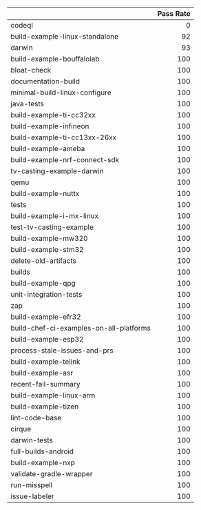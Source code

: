 |                                         |   Pass Rate |
|:----------------------------------------|------------:|
| codeql                                  |           0 |
| build-example-linux-standalone          |          92 |
| darwin                                  |          93 |
| build-example-bouffalolab               |         100 |
| bloat-check                             |         100 |
| documentation-build                     |         100 |
| minimal-build-linux-configure           |         100 |
| java-tests                              |         100 |
| build-example-ti-cc32xx                 |         100 |
| build-example-infineon                  |         100 |
| build-example-ti-cc13xx-26xx            |         100 |
| build-example-ameba                     |         100 |
| build-example-nrf-connect-sdk           |         100 |
| tv-casting-example-darwin               |         100 |
| qemu                                    |         100 |
| build-example-nuttx                     |         100 |
| tests                                   |         100 |
| build-example-i-mx-linux                |         100 |
| test-tv-casting-example                 |         100 |
| build-example-mw320                     |         100 |
| build-example-stm32                     |         100 |
| delete-old-artifacts                    |         100 |
| builds                                  |         100 |
| build-example-qpg                       |         100 |
| unit-integration-tests                  |         100 |
| zap                                     |         100 |
| build-example-efr32                     |         100 |
| build-chef-ci-examples-on-all-platforms |         100 |
| build-example-esp32                     |         100 |
| process-stale-issues-and-prs            |         100 |
| build-example-telink                    |         100 |
| build-example-asr                       |         100 |
| recent-fail-summary                     |         100 |
| build-example-linux-arm                 |         100 |
| build-example-tizen                     |         100 |
| lint-code-base                          |         100 |
| cirque                                  |         100 |
| darwin-tests                            |         100 |
| full-builds-android                     |         100 |
| build-example-nxp                       |         100 |
| validate-gradle-wrapper                 |         100 |
| run-misspell                            |         100 |
| issue-labeler                           |         100 |